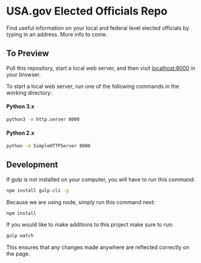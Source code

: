 # USA.gov Elected Officials Repo
Find useful information on your local and federal level elected officials by typing in an address. More info to come.

## To Preview
Pull this repository, start a local web server, and then visit [localhost:8000](http://localhost:8000) in your browser.

To start a local web server, run one of the following commands in the working directory:

#### Python 3.x
```bash
python3 -m http.server 8000
```

#### Python 2.x
```bash
python -m SimpleHTTPServer 8000
```

## Development
If gulp is not installed on your computer, you will have to run this command:

```bash
npm install gulp-cli -g
```

Because we are using node, simply run this command next:
```bash
npm install
```

If you would like to make additions to this project make sure to run:

```bash
gulp watch
```

This ensures that any changes made anywhere are reflected correctly on the page.

